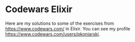 # Codewars Elixir
Here are my solutions to some of the exercises from https://www.codewars.com/ in Elixir.
You can see my profile https://www.codewars.com/users/pkoniarski.
